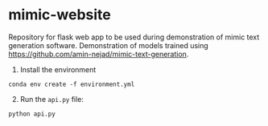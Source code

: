 # mimic-website

Repository for flask web app to be used during demonstration of mimic text generation software. Demonstration of models trained using https://github.com/amin-nejad/mimic-text-generation.

1. Install the environment
```
conda env create -f environment.yml
```
2. Run the `api.py` file:
```
python api.py
```
